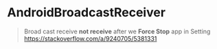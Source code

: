 # AndroidBroadcastReceiver

> Broad cast receive **not receive** after we **Force Stop** app in Setting
https://stackoverflow.com/a/9240705/5381331
